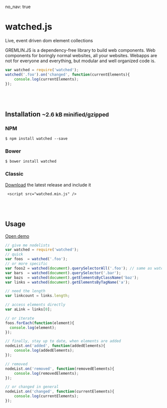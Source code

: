 no_nav: true

# watched.js

<div class="lead">
Live, event driven dom element collections
</div>
<p>
GREMLIN.JS is a dependency-free library to build web components. Web components for boringly normal websites, all your
websites. Webapps are not for everyone and everything, but modular and well organized code is.
</p>


``` javascript
var watched = require('watched');
watched('.foo').on('changed', function(currentElements){
    console.log(currentElements);
});
```

<br><br>

## Installation <small>~2.6 kB minified/gzipped</small>

### NPM

    $ npm install watched --save
    
### Bower

    $ bower install watched
    
### Classic
[Download](https://github.com/grmlin/watched/releases) the latest release and include it

     <script src="watched.min.js" />
   
<br><br>
## Usage

[Open demo](./demo.html)

```js
// give me nodelists
var watched = require('watched');
// quick
var foos  = watched('.foo');
// or more specific
var foos2 = watched(document).querySelectorAll('.foo'); // same as watched('.foo')
var bars  = watched(document).querySelector('.bar');
var bazs  = watched(document).getElementsByClassName('baz');
var links = watched(document).getElementsByTagName('a');

// need the length
var linkcount = links.length;

// access elements directly 
var aLink = links[0];

// or iterate
foos.forEach(function(element){
  console.log(element);
});

// finally, stay up to date, when elements are added
nodeList.on('added', function(addedElements){
    console.log(addedElements);
});

// removed
nodeList.on('removed', function(removedElements){
    console.log(removedElements);
});

// or changed in general
nodeList.on('changed', function(currentElements){
    console.log(currentElements);
});
```
    
<br><br><br>
